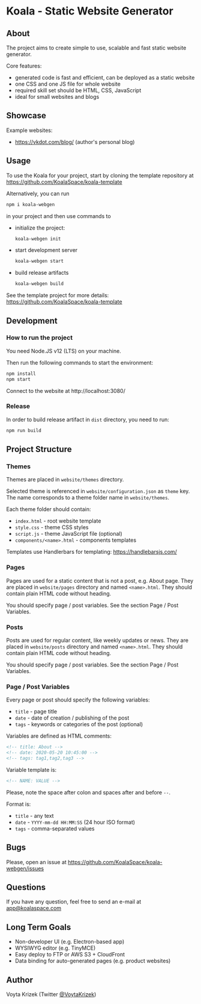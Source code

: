 # Koala - Static Website Generator

## About

The project aims to create simple to use, scalable and fast static website generator.

Core features:

- generated code is fast and efficient, can be deployed as a static website
- one CSS and one JS file for whole website
- required skill set should be HTML, CSS, JavaScript
- ideal for small websites and blogs

## Showcase

Example websites:

* https://vkdot.com/blog/ (author's personal blog)

## Usage

To use the Koala for your project, start by cloning the template repository at https://github.com/KoalaSpace/koala-template

Alternatively, you can run

```bash
npm i koala-webgen
```

in your project and then use commands to

- initialize the project:
  ```bash
  koala-webgen init
  ```
- start development server
  ```bash
  koala-webgen start
  ```
- build release artifacts
  ```bash
  koala-webgen build
  ```

See the template project for more details: https://github.com/KoalaSpace/koala-template

## Development

### How to run the project

You need Node.JS v12 (LTS) on your machine.

Then run the following commands to start the environment:

```bash
npm install
npm start
```

Connect to the website at http://localhost:3080/

### Release

In order to build release artifact in `dist` directory, you need to run:

```bash
npm run build
```

## Project Structure

### Themes

Themes are placed in `website/themes` directory.

Selected theme is referenced in `website/configuration.json` as `theme` key. The name corresponds to a theme folder name in `website/themes`.

Each theme folder should contain:

- `index.html` - root website template
- `style.css` - theme CSS styles
- `script.js` - theme JavaScript file (optional)
- `components/<name>.html` - components templates

Templates use Handlerbars for templating: https://handlebarsjs.com/

### Pages

Pages are used for a static content that is not a post, e.g. About page. They are placed in `website/pages` directory and named `<name>.html`. They should contain plain HTML code without heading.

You should specify page / post variables. See the section Page / Post Variables.

### Posts

Posts are used for regular content, like weekly updates or news. They are placed in `website/posts` directory and named `<name>.html`. They should contain plain HTML code without heading.

You should specify page / post variables. See the section Page / Post Variables.

### Page / Post Variables

Every page or post should specify the following variables:

- `title` - page title
- `date` - date of creation / publishing of the post
- `tags` - keywords or categories of the post (optional)

Variables are defined as HTML comments:

```html
<!-- title: About -->
<!-- date: 2020-05-20 10:45:00 -->
<!-- tags: tag1,tag2,tag3 -->
```

Variable template is:

```html
<!-- NAME: VALUE -->
```

Please, note the space after colon and spaces after and before `--`.

Format is:

- `title` - any text
- `date` - `YYYY-mm-dd HH:MM:SS` (24 hour ISO format)
- `tags` - comma-separated values

## Bugs

Please, open an issue at https://github.com/KoalaSpace/koala-webgen/issues

## Questions

If you have any question, feel free to send an e-mail at app@koalaspace.com

## Long Term Goals

- Non-developer UI (e.g. Electron-based app)
- WYSIWYG editor (e.g. TinyMCE)
- Easy deploy to FTP or AWS S3 + CloudFront
- Data binding for auto-generated pages (e.g. product websites)

## Author

Voyta Krizek (Twitter [@VoytaKrizek](https://twitter.com/VoytaKrizek))
